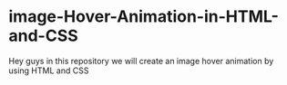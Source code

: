 # image-Hover-Animation-in-HTML-and-CSS
Hey guys in this repository we will create an image hover animation by using HTML and CSS
